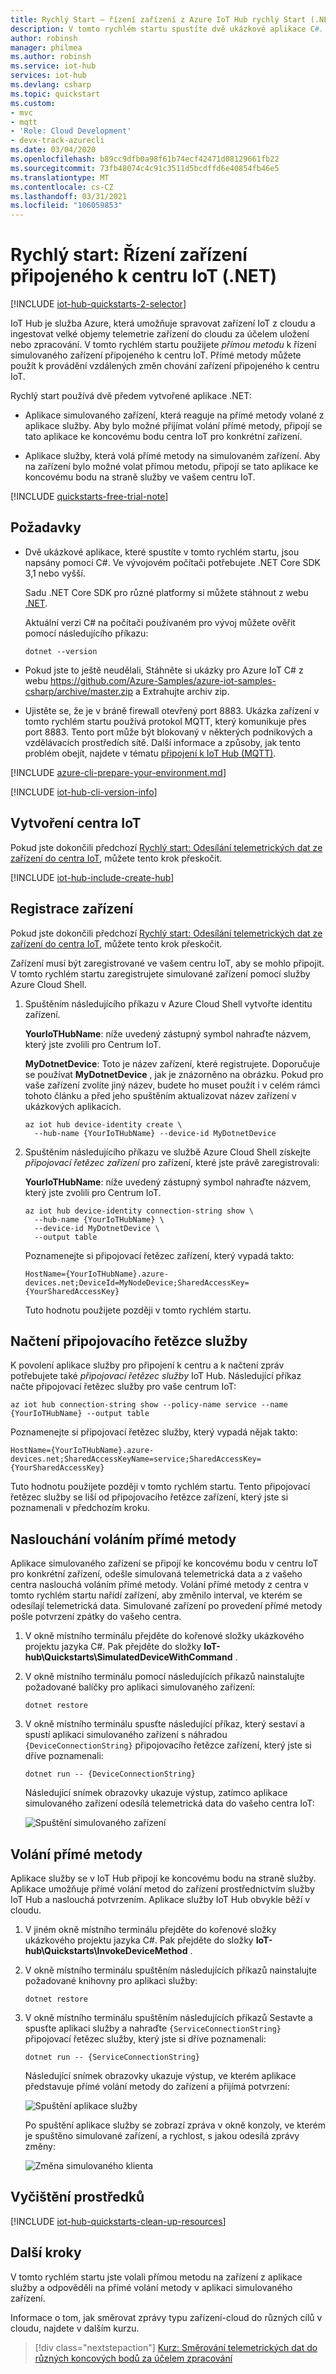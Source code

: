 ```yaml
---
title: Rychlý Start – řízení zařízení z Azure IoT Hub rychlý Start (.NET) | Microsoft Docs
description: V tomto rychlém startu spustíte dvě ukázkové aplikace C#. Jedna aplikace je aplikace služby, která může vzdáleně řídit zařízení připojená k rozbočovači. Druhá aplikace simuluje zařízení připojené k vašemu centru, které je možné řídit vzdáleně.
author: robinsh
manager: philmea
ms.author: robinsh
ms.service: iot-hub
services: iot-hub
ms.devlang: csharp
ms.topic: quickstart
ms.custom:
- mvc
- mqtt
- 'Role: Cloud Development'
- devx-track-azurecli
ms.date: 03/04/2020
ms.openlocfilehash: b89cc9dfb0a98f61b74ecf42471d08129661fb22
ms.sourcegitcommit: 73fb48074c4c91c3511d5bcdffd6e40854fb46e5
ms.translationtype: MT
ms.contentlocale: cs-CZ
ms.lasthandoff: 03/31/2021
ms.locfileid: "106059853"
---
```

# <a name="quickstart-control-a-device-connected-to-an-iot-hub-net"></a>Rychlý start: Řízení zařízení připojeného k centru IoT (.NET)

[!INCLUDE [iot-hub-quickstarts-2-selector](../../includes/iot-hub-quickstarts-2-selector.md)]

IoT Hub je služba Azure, která umožňuje spravovat zařízení IoT z cloudu a ingestovat velké objemy telemetrie zařízení do cloudu za účelem uložení nebo zpracování. V tomto rychlém startu použijete *přímou metodu* k řízení simulovaného zařízení připojeného k centru IoT. Přímé metody můžete použít k provádění vzdálených změn chování zařízení připojeného k centru IoT.

Rychlý start používá dvě předem vytvořené aplikace .NET:

* Aplikace simulovaného zařízení, která reaguje na přímé metody volané z aplikace služby. Aby bylo možné přijímat volání přímé metody, připojí se tato aplikace ke koncovému bodu centra IoT pro konkrétní zařízení.

* Aplikace služby, která volá přímé metody na simulovaném zařízení. Aby na zařízení bylo možné volat přímou metodu, připojí se tato aplikace ke koncovému bodu na straně služby ve vašem centru IoT.

[!INCLUDE [quickstarts-free-trial-note](../../includes/quickstarts-free-trial-note.md)]

## <a name="prerequisites"></a>Požadavky

* Dvě ukázkové aplikace, které spustíte v tomto rychlém startu, jsou napsány pomocí C#. Ve vývojovém počítači potřebujete .NET Core SDK 3,1 nebo vyšší.

    Sadu .NET Core SDK pro různé platformy si můžete stáhnout z webu [.NET](https://www.microsoft.com/net/download/all).

    Aktuální verzi C# na počítači používaném pro vývoj můžete ověřit pomocí následujícího příkazu:

    ```cmd/sh
    dotnet --version
    ```
* Pokud jste to ještě neudělali, Stáhněte si ukázky pro Azure IoT C# z webu https://github.com/Azure-Samples/azure-iot-samples-csharp/archive/master.zip a Extrahujte archiv zip.

* Ujistěte se, že je v bráně firewall otevřený port 8883. Ukázka zařízení v tomto rychlém startu používá protokol MQTT, který komunikuje přes port 8883. Tento port může být blokovaný v některých podnikových a vzdělávacích prostředích sítě. Další informace a způsoby, jak tento problém obejít, najdete v tématu [připojení k IoT Hub (MQTT)](iot-hub-mqtt-support.md#connecting-to-iot-hub).

[!INCLUDE [azure-cli-prepare-your-environment.md](../../includes/azure-cli-prepare-your-environment-no-header.md)]

[!INCLUDE [iot-hub-cli-version-info](../../includes/iot-hub-cli-version-info.md)]

## <a name="create-an-iot-hub"></a>Vytvoření centra IoT

Pokud jste dokončili předchozí [Rychlý start: Odesílání telemetrických dat ze zařízení do centra IoT](quickstart-send-telemetry-dotnet.md), můžete tento krok přeskočit.

[!INCLUDE [iot-hub-include-create-hub](../../includes/iot-hub-include-create-hub.md)]

## <a name="register-a-device"></a>Registrace zařízení

Pokud jste dokončili předchozí [Rychlý start: Odesílání telemetrických dat ze zařízení do centra IoT](quickstart-send-telemetry-dotnet.md), můžete tento krok přeskočit.

Zařízení musí být zaregistrované ve vašem centru IoT, aby se mohlo připojit. V tomto rychlém startu zaregistrujete simulované zařízení pomocí služby Azure Cloud Shell.

1. Spuštěním následujícího příkazu v Azure Cloud Shell vytvořte identitu zařízení.

   **YourIoTHubName**: níže uvedený zástupný symbol nahraďte názvem, který jste zvolili pro Centrum IoT.

   **MyDotnetDevice**: Toto je název zařízení, které registrujete. Doporučuje se používat **MyDotnetDevice** , jak je znázorněno na obrázku. Pokud pro vaše zařízení zvolíte jiný název, budete ho muset použít i v celém rámci tohoto článku a před jeho spuštěním aktualizovat název zařízení v ukázkových aplikacích.

    ```azurecli-interactive
    az iot hub device-identity create \
      --hub-name {YourIoTHubName} --device-id MyDotnetDevice
    ```

2. Spuštěním následujícího příkazu ve službě Azure Cloud Shell získejte _připojovací řetězec zařízení_ pro zařízení, které jste právě zaregistrovali:

   **YourIoTHubName**: níže uvedený zástupný symbol nahraďte názvem, který jste zvolili pro Centrum IoT.

    ```azurecli-interactive
    az iot hub device-identity connection-string show \
      --hub-name {YourIoTHubName} \
      --device-id MyDotnetDevice \
      --output table
    ```

    Poznamenejte si připojovací řetězec zařízení, který vypadá takto:

   `HostName={YourIoTHubName}.azure-devices.net;DeviceId=MyNodeDevice;SharedAccessKey={YourSharedAccessKey}`

    Tuto hodnotu použijete později v tomto rychlém startu.

## <a name="retrieve-the-service-connection-string"></a>Načtení připojovacího řetězce služby

K povolení aplikace služby pro připojení k centru a k načtení zpráv potřebujete také _připojovací řetězec služby_ IoT Hub. Následující příkaz načte připojovací řetězec služby pro vaše centrum IoT:

```azurecli-interactive
az iot hub connection-string show --policy-name service --name {YourIoTHubName} --output table
```

Poznamenejte si připojovací řetězec služby, který vypadá nějak takto:

   `HostName={YourIoTHubName}.azure-devices.net;SharedAccessKeyName=service;SharedAccessKey={YourSharedAccessKey}`

Tuto hodnotu použijete později v tomto rychlém startu. Tento připojovací řetězec služby se liší od připojovacího řetězce zařízení, který jste si poznamenali v předchozím kroku.

## <a name="listen-for-direct-method-calls"></a>Naslouchání voláním přímé metody

Aplikace simulovaného zařízení se připojí ke koncovému bodu v centru IoT pro konkrétní zařízení, odešle simulovaná telemetrická data a z vašeho centra naslouchá voláním přímé metody. Volání přímé metody z centra v tomto rychlém startu nařídí zařízení, aby změnilo interval, ve kterém se odesílají telemetrická data. Simulované zařízení po provedení přímé metody pošle potvrzení zpátky do vašeho centra.

1. V okně místního terminálu přejděte do kořenové složky ukázkového projektu jazyka C#. Pak přejděte do složky **IoT-hub\Quickstarts\SimulatedDeviceWithCommand** .

2. V okně místního terminálu pomocí následujících příkazů nainstalujte požadované balíčky pro aplikaci simulovaného zařízení:

    ```cmd/sh
    dotnet restore
    ```

3. V okně místního terminálu spusťte následující příkaz, který sestaví a spustí aplikaci simulovaného zařízení s náhradou `{DeviceConnectionString}` připojovacího řetězce zařízení, který jste si dříve poznamenali:

    ```cmd/sh
    dotnet run -- {DeviceConnectionString}
    ```

    Následující snímek obrazovky ukazuje výstup, zatímco aplikace simulovaného zařízení odesílá telemetrická data do vašeho centra IoT:

    ![Spuštění simulovaného zařízení](./media/quickstart-control-device-dotnet/SimulatedDevice-1.png)

## <a name="call-the-direct-method"></a>Volání přímé metody

Aplikace služby se v IoT Hub připojí ke koncovému bodu na straně služby. Aplikace umožňuje přímé volání metod do zařízení prostřednictvím služby IoT Hub a naslouchá potvrzením. Aplikace služby IoT Hub obvykle běží v cloudu.

1. V jiném okně místního terminálu přejděte do kořenové složky ukázkového projektu jazyka C#. Pak přejděte do složky **IoT-hub\Quickstarts\InvokeDeviceMethod** .

2. V okně místního terminálu spuštěním následujících příkazů nainstalujte požadované knihovny pro aplikaci služby:

    ```cmd/sh
    dotnet restore
    ```

3. V okně místního terminálu spuštěním následujících příkazů Sestavte a spusťte aplikaci služby a nahraďte `{ServiceConnectionString}` připojovací řetězec služby, který jste si dříve poznamenali:

    ```cmd/sh
    dotnet run -- {ServiceConnectionString}
    ```

    Následující snímek obrazovky ukazuje výstup, ve kterém aplikace představuje přímé volání metody do zařízení a přijímá potvrzení:

    ![Spuštění aplikace služby](./media/quickstart-control-device-dotnet/BackEndApplication.png)

    Po spuštění aplikace služby se zobrazí zpráva v okně konzoly, ve kterém je spuštěno simulované zařízení, a rychlost, s jakou odesílá zprávy změny:

    ![Změna simulovaného klienta](./media/quickstart-control-device-dotnet/SimulatedDevice-2.png)

## <a name="clean-up-resources"></a>Vyčištění prostředků

[!INCLUDE [iot-hub-quickstarts-clean-up-resources](../../includes/iot-hub-quickstarts-clean-up-resources.md)]

## <a name="next-steps"></a>Další kroky

V tomto rychlém startu jste volali přímou metodu na zařízení z aplikace služby a odpověděli na přímé volání metody v aplikaci simulovaného zařízení.

Informace o tom, jak směrovat zprávy typu zařízení-cloud do různých cílů v cloudu, najdete v dalším kurzu.

> [!div class="nextstepaction"]
> [Kurz: Směrování telemetrických dat do různých koncových bodů za účelem zpracování](tutorial-routing.md)
